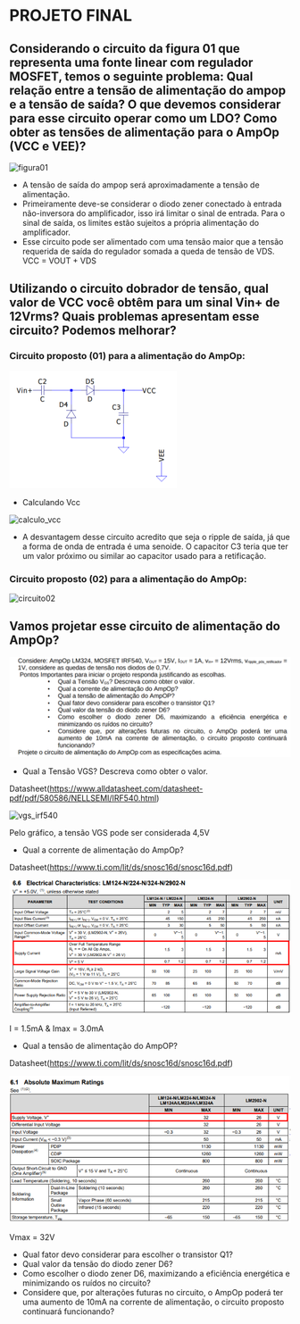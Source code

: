# PROJETO FINAL
## Considerando o circuito da figura 01 que representa uma fonte linear com regulador MOSFET, temos o seguinte problema: Qual relação entre a tensão de alimentação do ampop e a tensão de saída? O que devemos considerar para esse circuito operar como um LDO? Como obter as tensões de alimentação para o AmpOp (VCC e VEE)?
![figura01](https://github.com/alvesotavio21/ELN22104_2020_2/blob/prof-lohmann-Alunos_01/Ot%C3%A1vio%20Alves/Imagens%20projeto%20final/figura%2001.png)
- A tensão de saída do ampop será aproximadamente a tensão de alimentação. 
- Primeiramente deve-se considerar o diodo zener conectado à entrada não-inversora do amplificador, isso irá limitar o sinal de entrada. Para o sinal de saída, os limites estão sujeitos a própria alimentação do amplificador.
- Esse circuito pode ser alimentado com uma tensão maior que a tensão requerida de saída do regulador somada a queda de tensão de VDS. VCC = VOUT + VDS
## Utilizando o circuito dobrador de tensão, qual valor de VCC você obtêm para um sinal Vin+ de 12Vrms? Quais problemas apresentam esse circuito? Podemos melhorar?
### Circuito proposto (01) para a alimentação do AmpOp:

![circuito01](https://github.com/alvesotavio21/ELN22104_2020_2/blob/prof-lohmann-Alunos_01/Ot%C3%A1vio%20Alves/Imagens%20projeto%20final/circuito%2001%20alimenta%C3%A7%C3%A3o.png)

- Calculando Vcc

![calculo_vcc](https://github.com/alvesotavio21/ELN22104_2020_2/blob/prof-lohmann-Alunos_01/Ot%C3%A1vio%20Alves/Imagens%20projeto%20final/calculo%20vcc.png)
- A desvantagem desse circuito acredito que seja o ripple de saída, já que a forma de onda de entrada é uma senoide. O capacitor C3 teria que ter um valor próximo ou similar ao capacitor usado para a retificação.

### Circuito proposto (02) para a alimentação do AmpOp:
![circuito02](https://user-images.githubusercontent.com/74318416/116098360-64f98c00-a681-11eb-86c3-de3b06bd58df.png)
## Vamos projetar esse circuito  de alimentação do AmpOp?
![projeto_alimentacao](https://github.com/alvesotavio21/ELN22104_2020_2/blob/prof-lohmann-Alunos_01/Ot%C3%A1vio%20Alves/Imagens%20projeto%20final/projeto%20circuito%20alimenta%C3%A7%C3%A3o.png)
- Qual a Tensão VGS? Descreva como obter o valor.

Datasheet(https://www.alldatasheet.com/datasheet-pdf/pdf/580586/NELLSEMI/IRF540.html)

![vgs_irf540](https://github.com/alvesotavio21/ELN22104_2020_2/blob/prof-lohmann-Alunos_01/Ot%C3%A1vio%20Alves/Imagens%20projeto%20final/vgs%20irf540.png)

Pelo gráfico, a tensão VGS pode ser considerada 4,5V

- Qual a corrente de alimentação do AmpOp?

Datasheet(https://www.ti.com/lit/ds/snosc16d/snosc16d.pdf)

![corrente_ampop](https://github.com/alvesotavio21/ELN22104_2020_2/blob/prof-lohmann-Alunos_01/Ot%C3%A1vio%20Alves/Imagens%20projeto%20final/corrente%20de%20alimenta%C3%A7%C3%A3o%20ampop.png)

I = 1.5mA & Imax = 3.0mA

- Qual a tensão de alimentação do AmpOP?

Datasheet(https://www.ti.com/lit/ds/snosc16d/snosc16d.pdf)

![tensao_ampop](https://github.com/alvesotavio21/ELN22104_2020_2/blob/prof-lohmann-Alunos_01/Ot%C3%A1vio%20Alves/Imagens%20projeto%20final/tens%C3%A3o%20de%20alimentacao%20ampop.png)

Vmax = 32V 

- Qual fator devo considerar para escolher o transistor Q1?
- Qual valor da tensão do diodo zener D6?
- Como escolher o diodo zener D6, maximizando a eficiência energética e minimizando os ruídos no circuito? 
- Considere que, por alterações futuras no circuito, o AmpOp poderá ter uma aumento de 10mA na corrente de alimentação, o circuito proposto continuará funcionando?
